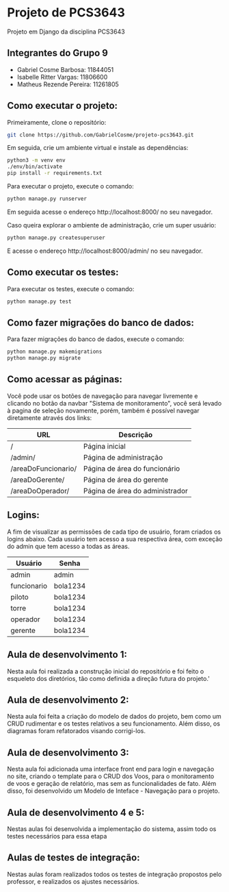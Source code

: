 # Projeto de PCS3643

Projeto em Django da disciplina PCS3643

## Integrantes do Grupo 9

- Gabriel Cosme Barbosa: 11844051
- Isabelle Ritter Vargas: 11806600
- Matheus Rezende Pereira: 11261805

## Como executar o projeto:

Primeiramente, clone o repositório:

```bash
git clone https://github.com/GabrielCosme/projeto-pcs3643.git
```

Em seguida, crie um ambiente virtual e instale as dependências:

```bash 
python3 -m venv env
./env/bin/activate
pip install -r requirements.txt
```

Para executar o projeto, execute o comando:

```bash
python manage.py runserver
```

Em seguida acesse o endereço http://localhost:8000/ no seu navegador.

Caso queira explorar o ambiente de administração, crie um super usuário:

```bash
python manage.py createsuperuser
```

E acesse o endereço http://localhost:8000/admin/ no seu navegador.

## Como executar os testes:

Para executar os testes, execute o comando:

```bash
python manage.py test
```

## Como fazer migrações do banco de dados:

Para fazer migrações do banco de dados, execute o comando:

```bash
python manage.py makemigrations
python manage.py migrate
```

## Como acessar as páginas:

Você pode usar os botões de navegação para navegar livremente e clicando no botão da navbar "Sistema de monitoramento", você será levado à pagina de seleção novamente, porém, também é possível navegar diretamente através dos links:

| URL | Descrição |
| --- | --- |
| / | Página inicial |
| /admin/ | Página de administração |
| /areaDoFuncionario/ | Página de área do funcionário |
| /areaDoGerente/ | Página de área do gerente |
| /areaDoOperador/ | Página de área do administrador |

## Logins:

A fim de visualizar as permissões de cada tipo de usuário, foram criados os logins abaixo. Cada usuário tem acesso a sua respectiva área, com exceção do admin que tem acesso a todas as áreas.

| Usuário | Senha |
| --- | --- |
| admin | admin |
| funcionario | bola1234 |
| piloto | bola1234 |
| torre | bola1234 |
| operador | bola1234 |
| gerente | bola1234 |

## Aula de desenvolvimento 1:

Nesta aula foi realizada a construção inicial do repositório e foi feito o esqueleto dos diretórios, tão como definida a direção futura do projeto.'

## Aula de desenvolvimento 2:

Nesta aula foi feita a criação do modelo de dados do projeto, bem como um CRUD rudimentar e os testes relativos a seu funcionamento. Além disso, os diagramas foram refatorados visando corrigi-los.

## Aula de desenvolvimento 3:

Nesta aula foi adicionada uma interface front end para login e navegação no site, criando o template para o CRUD dos Voos, para o monitoramento de voos e geração de relatório, mas sem as funcionalidades de fato. Além disso, foi desenvolvido um Modelo de Inteface - Navegação para o projeto.

## Aula de desenvolvimento 4 e 5:

Nestas aulas foi desenvolvida a implementação do sistema, assim todo os testes necessários para essa etapa

## Aulas de testes de integração:

Nestas aulas foram realizados todos os testes de integração propostos pelo professor, e realizados os ajustes necessários.
